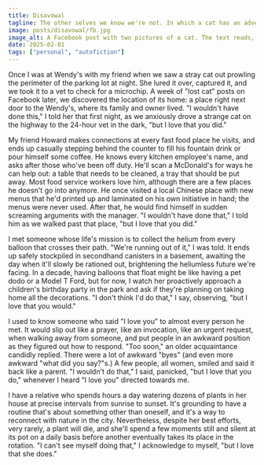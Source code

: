 ```yaml
---
title: Disavowal
tagline: The other selves we know we're not. In which a cat has an adventure. With apologies to Jonathan Goldstein and Christopher Boucher.
image: posts/disavowal/fb.jpg
image_alt: A Facebook post with two pictures of a cat. The text reads, "This small, vocal black and white male cat was found in the Wendy's parking lot in Canton two days ago. He had a collar on but is not microchipped. Does anyone recognize him?"
date: 2025-02-01
tags: ["personal", "autofiction"]
---
```


Once I was at Wendy's with my friend when we saw a stray cat out prowling the perimeter of the parking lot at night. She lured it over, captured it, and we took it to a vet to check for a microchip. A week of "lost cat" posts on Facebook later, we discovered the location of its home: a place right next door to the Wendy's, where its family and owner lived. "I wouldn't have done this," I told her that first night, as we anxiously drove a strange cat on the highway to the 24-hour vet in the dark, "but I love that you did."

<!-- more -->

My friend Howard makes connections at every fast food place he visits, and ends up casually stepping behind the counter to fill his fountain drink or pour himself some coffee. He knows every kitchen employee's name, and asks after those who've been off duty. He'll scan a McDonald's for ways he can help out: a table that needs to be cleaned, a tray that should be put away. Most food service workers love him, although there are a few places he doesn't go into anymore. He once visited a local Chinese place with new menus that he'd printed up and laminated on his own initiative in hand; the menus were never used. After that, he would find himself in sudden screaming arguments with the manager. "I wouldn't have done that," I told him as we walked past that place, "but I love that you did."

I met someone whose life's mission is to collect the helium from every balloon that crosses their path. "We're running out of it," I was told. It ends up safely stockpiled in secondhand canisters in a basement, awaiting the day when it'll slowly be rationed out, brightening the heliumless future we're facing. In a decade, having balloons that float might be like having a pet dodo or a Model T Ford, but for now, I watch her proactively approach a children's birthday party in the park and ask if they're planning on taking home all the decorations. "I don't think I'd do that," I say, observing, "but I love that you would."

I used to know someone who said "I love you" to almost every person he met. It would slip out like a prayer, like an invocation, like an urgent request, when walking away from someone, and put people in an awkward position as they figured out how to respond. "Too soon," an older acquaintance candidly replied. There were a lot of awkward "byes" (and even more awkward "what did you say?"s.) A few people, all women, smiled and said it back like a parent. "I wouldn't do that," I said, panicked, "but I love that you do," whenever I heard "I love you" directed towards me.

I have a relative who spends hours a day watering dozens of plants in her house at precise intervals from sunrise to sunset. It's grounding to have a routine that's about something other than oneself, and it's a way to reconnect with nature in the city. Nevertheless, despite her best efforts, very rarely, a plant will die, and she'll spend a few moments still and silent at its pot on a daily basis before another eventually takes its place in the rotation. "I can't see myself doing that," I acknowledge to myself, "but I love that she does."

